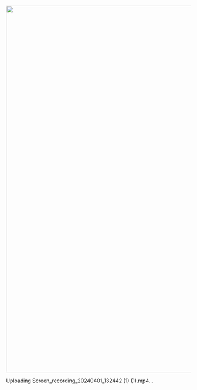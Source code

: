 <p>
      <img src="https://github.com/shitalchauhan769/e_commerce_exam_app/assets/155465990/57dfa4f5-8492-462d-8470-7cb9a4d38b50"height=1000,width=250"/>

</p>


Uploading Screen_recording_20240401_132442 (1) (1).mp4…

